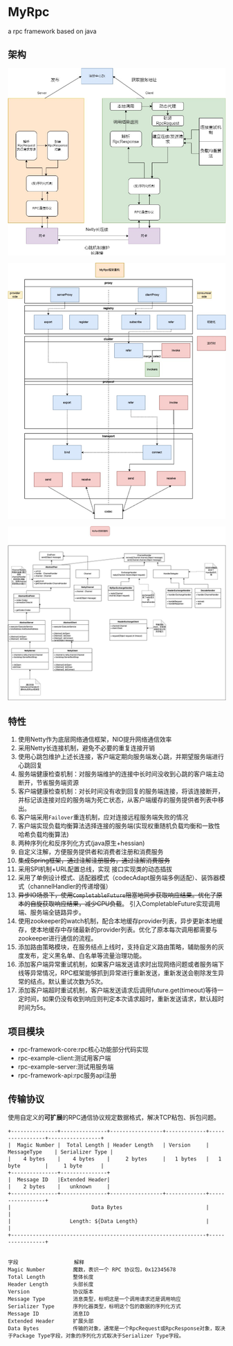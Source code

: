 # MyRpc
a rpc framework based on java

## 架构

![图片](./总体架构.jpg)

![MyRpc框架重构架构图](./MyRpc框架重构.jpg)

![myrpc框架连接层重构Uml类图](./myrpc框架连接层重构.jpg)

## 特性

1. 使用Netty作为底层网络通信框架，NIO提升网络通信效率
2. 采用Netty长连接机制，避免不必要的重复连接开销
3. 使用心跳包维护上述长连接，客户端定期向服务端发心跳，并期望服务端进行心跳回复
4. 服务端健康检查机制：对服务端维护的连接中长时间没收到心跳的客户端主动断开，节省服务端资源
5. 客户端健康检查机制：对长时间没有收到回复的服务端连接，将该连接断开，并标记该连接对应的服务端为死亡状态，从客户端缓存的服务提供者列表中移出。
6. 客户端采用`Failover`重连机制，应对连接远程服务端失败的情况
7. 客户端实现负载均衡算法选择连接的服务端(实现权重随机负载均衡和一致性哈希负载均衡算法)
8. 两种序列化和反序列化方式(java原生+hessian)
9. 自定义注解，方便服务提供者和消费者注册和消费服务
10. ~~集成Spring框架，通过注解注册服务，通过注解消费服务~~
11. 采用SPI机制+URL配置总线，实现 接口实现类的动态插拔
12. 采用了单例设计模式、适配器模式（codecAdapt服务端多例适配）、装饰器模式（channelHandler的传递增强）
13. ~~异步IO场景下，使用`CompletableFuture`阻塞地同步获取响应结果。优化了原本的自旋获取响应结果，减少CPU负载~~。
    引入CompletableFuture实现调用端、服务端全链路异步。
14. 使用zookeeper的watch机制，配合本地缓存provider列表，异步更新本地缓存，使本地缓存中存储最新的provider列表。优化了原本每次调用都需要与zookeeper进行通信的流程。
15. 添加路由策略模块，在服务结点上线时，支持自定义路由策略，辅助服务的灰度发布，定义黑名单、白名单等流量治理功能。
16. 添加客户端异常重试机制，如果客户端发送请求时出现网络问题或者服务端下线等异常情况，RPC框架能够抓到异常进行重新发送，重新发送会剔除发生异常的结点。默认重试次数为5次。
17. 添加客户端超时重试机制，客户端发送请求后调用future.get(timeout)等待一定时间，如果仍没有收到响应则判定本次请求超时，重新发送请求，默认超时时间为5s。

## 项目模块

- rpc-framework-core:rpc核心功能部分代码实现
- rpc-example-client:测试用客户端
- rpc-example-server:测试用服务端
- rpc-framework-api:rpc服务api注册

## 传输协议

使用自定义的**可扩展**的RPC通信协议规定数据格式，解决TCP粘包、拆包问题。 

```
+---------------+---------------+-----------------+-------------+-----------------+-----------------+
|  Magic Number |  Total Length | Header Length   | Version     |  MessageType	  |	Serializer Type	|
|    4 bytes    |    4 bytes    |     2 bytes     |   1 bytes   |	1 byte		  |		1 byte		|
+---------------+---------------+
|  Message ID   |Extended Header|
|    2 bytes    |   unknown    	|
+---------------+---------------+-----------------+-------------+-----------------+
|                          Data Bytes                           |				  |
|                   Length: ${Data Length}                      |				  |
+---------------------------------------------------------------+-----------------+
```
```

字段					解释
Magic Number		 魔数，表识一个 RPC 协议包，0x12345678
Total Length         整体长度
Header Length        头部长度
Version   			 协议版本
Message Type		 消息类型，标明这是一个调用请求还是调用响应
Serializer Type		 序列化器类型，标明这个包的数据的序列化方式
Message ID			 消息ID
Extended Header		 扩展头部
Data Bytes			 传输的对象，通常是一个RpcRequest或RpcResponse对象，取决于Package Type字段，对象的序列化方式取决于Serializer Type字段。
```